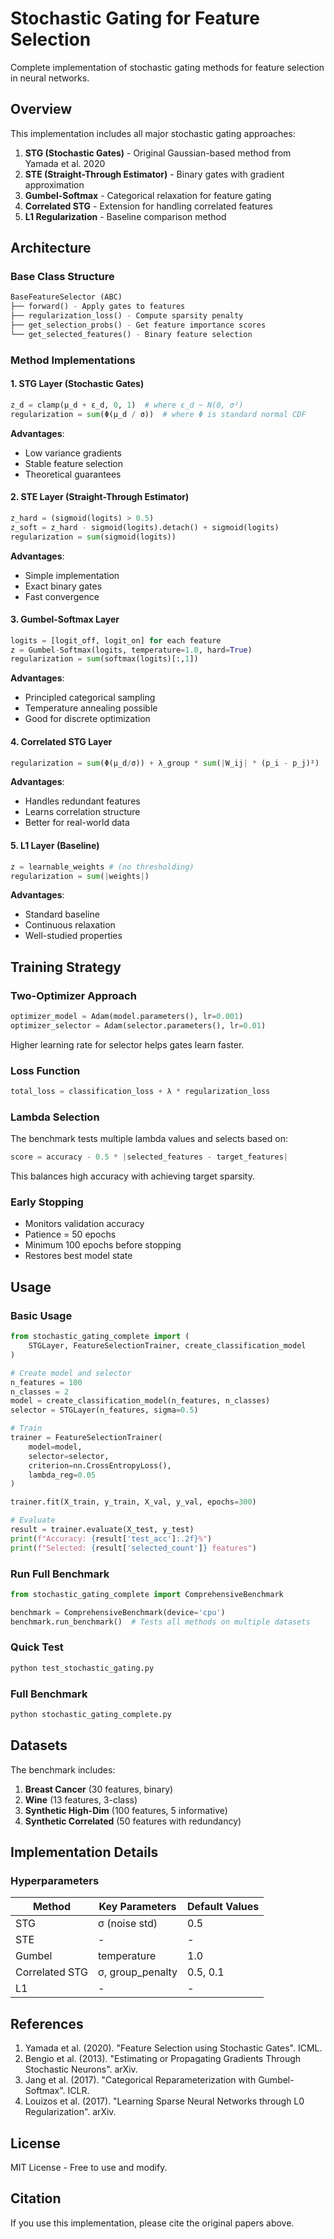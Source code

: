# Stochastic Gating for Feature Selection

Complete implementation of stochastic gating methods for feature selection in neural networks.

## Overview

This implementation includes all major stochastic gating approaches:

1. **STG (Stochastic Gates)** - Original Gaussian-based method from Yamada et al. 2020
2. **STE (Straight-Through Estimator)** - Binary gates with gradient approximation  
3. **Gumbel-Softmax** - Categorical relaxation for feature gating
4. **Correlated STG** - Extension for handling correlated features
5. **L1 Regularization** - Baseline comparison method

## Architecture

### Base Class Structure

```python
BaseFeatureSelector (ABC)
├── forward() - Apply gates to features
├── regularization_loss() - Compute sparsity penalty
├── get_selection_probs() - Get feature importance scores
└── get_selected_features() - Binary feature selection
```

### Method Implementations

#### 1. STG Layer (Stochastic Gates)

```python
z_d = clamp(μ_d + ε_d, 0, 1)  # where ε_d ~ N(0, σ²)
regularization = sum(Φ(μ_d / σ))  # where Φ is standard normal CDF
```

**Advantages**: 
- Low variance gradients
- Stable feature selection
- Theoretical guarantees

#### 2. STE Layer (Straight-Through Estimator)

```python
z_hard = (sigmoid(logits) > 0.5)
z_soft = z_hard - sigmoid(logits).detach() + sigmoid(logits)
regularization = sum(sigmoid(logits))
```

**Advantages**:
- Simple implementation
- Exact binary gates
- Fast convergence

#### 3. Gumbel-Softmax Layer

```python
logits = [logit_off, logit_on] for each feature
z = Gumbel-Softmax(logits, temperature=1.0, hard=True)
regularization = sum(softmax(logits)[:,1])
```

**Advantages**:
- Principled categorical sampling
- Temperature annealing possible
- Good for discrete optimization

#### 4. Correlated STG Layer

```python
regularization = sum(Φ(μ_d/σ)) + λ_group * sum(|W_ij| * (p_i - p_j)²)
```

**Advantages**:
- Handles redundant features
- Learns correlation structure
- Better for real-world data

#### 5. L1 Layer (Baseline)

```python
z = learnable_weights # (no thresholding)
regularization = sum(|weights|)
```

**Advantages**:
- Standard baseline
- Continuous relaxation
- Well-studied properties

## Training Strategy

### Two-Optimizer Approach

```python
optimizer_model = Adam(model.parameters(), lr=0.001)
optimizer_selector = Adam(selector.parameters(), lr=0.01)
```

Higher learning rate for selector helps gates learn faster.

### Loss Function

```python
total_loss = classification_loss + λ * regularization_loss
```

### Lambda Selection

The benchmark tests multiple lambda values and selects based on:
```python
score = accuracy - 0.5 * |selected_features - target_features|
```

This balances high accuracy with achieving target sparsity.

### Early Stopping

- Monitors validation accuracy
- Patience = 50 epochs
- Minimum 100 epochs before stopping
- Restores best model state

## Usage

### Basic Usage

```python
from stochastic_gating_complete import (
    STGLayer, FeatureSelectionTrainer, create_classification_model
)

# Create model and selector
n_features = 100
n_classes = 2
model = create_classification_model(n_features, n_classes)
selector = STGLayer(n_features, sigma=0.5)

# Train
trainer = FeatureSelectionTrainer(
    model=model,
    selector=selector,
    criterion=nn.CrossEntropyLoss(),
    lambda_reg=0.05
)

trainer.fit(X_train, y_train, X_val, y_val, epochs=300)

# Evaluate
result = trainer.evaluate(X_test, y_test)
print(f"Accuracy: {result['test_acc']:.2f}%")
print(f"Selected: {result['selected_count']} features")
```

### Run Full Benchmark

```python
from stochastic_gating_complete import ComprehensiveBenchmark

benchmark = ComprehensiveBenchmark(device='cpu')
benchmark.run_benchmark()  # Tests all methods on multiple datasets
```

### Quick Test

```bash
python test_stochastic_gating.py
```

### Full Benchmark

```bash
python stochastic_gating_complete.py
```

## Datasets

The benchmark includes:

1. **Breast Cancer** (30 features, binary)
2. **Wine** (13 features, 3-class)
3. **Synthetic High-Dim** (100 features, 5 informative)
4. **Synthetic Correlated** (50 features with redundancy)

## Implementation Details

### Hyperparameters

| Method | Key Parameters | Default Values |
|--------|----------------|----------------|
| STG | σ (noise std) | 0.5 |
| STE | - | - |
| Gumbel | temperature | 1.0 |
| Correlated STG | σ, group_penalty | 0.5, 0.1 |
| L1 | - | - |

## References

1. Yamada et al. (2020). "Feature Selection using Stochastic Gates". ICML.
2. Bengio et al. (2013). "Estimating or Propagating Gradients Through Stochastic Neurons". arXiv.
3. Jang et al. (2017). "Categorical Reparameterization with Gumbel-Softmax". ICLR.
4. Louizos et al. (2017). "Learning Sparse Neural Networks through L0 Regularization". arXiv.

## License

MIT License - Free to use and modify.

## Citation

If you use this implementation, please cite the original papers above.

